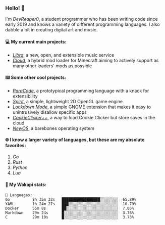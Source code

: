 ### Hello! 👋

I'm _DevReaper0_, a student programmer who has been writing code since early 2019 and knows a variety of different programming languages. I also dabble a bit in creating digital art and music.

#### 💻 My current main projects:

-   _[Libra](https://github.com/LibraMusic)_, a new, open, and extensible music service
-   _[Cloud](https://github.com/CloudLoaderMC/CloudLoader)_, a hybrid mod loader for Minecraft aiming to actively support as many other loaders' mods as possible

#### ⌨️ Some other cool projects:

-   _[ParaCode](https://github.com/ParaCodeLang/ParaCode)_, a prototypical programming language with a knack for extensibility
-   _[Spirit](https://gitlab.com/DevReaper0/SpiritEngine)_, a simple, lightweight 2D OpenGL game engine
-   _[Lockdown Mode](https://github.com/DevReaper0/GNOME-LockdownMode)_, a simple GNOME extension that makes it easy to unintrusively disallow specific apps
-   _[CookieClicker++](https://github.com/DevReaper0/CookieClickerPlusPlus)_, a way to load Cookie Clicker but store saves in the cloud
-   _[NewOS](https://github.com/DevReaper0/NewOS)_, a barebones operating system

#### 🌐 I know a larger variety of languages, but these are my absolute favorites:

1. _Go_
2. _Rust_
3. _Python_
4. _Lua_

#### 📡 My Wakapi stats:

```text
💾 Languages:
Go          8h 35m 32s   █████████████████░░░░░░░░  65.89%
YAML        1h 24m 27s   ███░░░░░░░░░░░░░░░░░░░░░░  10.79%
Docker      55m 8s       ██░░░░░░░░░░░░░░░░░░░░░░░  7.05%
Markdown    29m 24s      █░░░░░░░░░░░░░░░░░░░░░░░░  3.76%
C           29m 10s      █░░░░░░░░░░░░░░░░░░░░░░░░  3.73%
```
